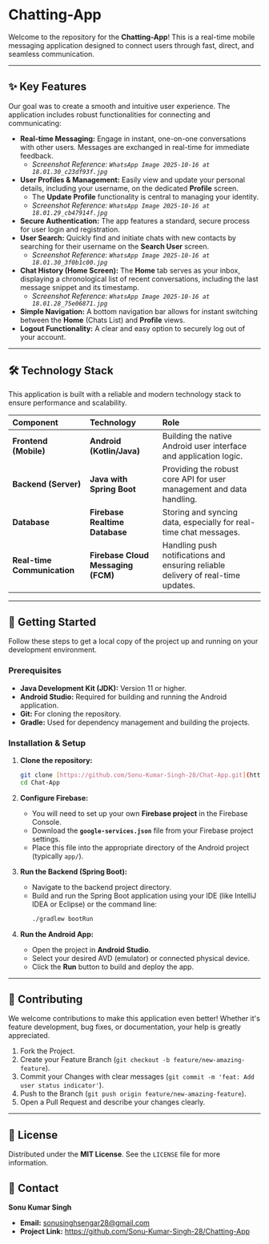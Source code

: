 # Chatting-App

Welcome to the repository for the **Chatting-App**! This is a real-time mobile messaging application designed to connect users through fast, direct, and seamless communication.

---

## ✨ Key Features

Our goal was to create a smooth and intuitive user experience. The application includes robust functionalities for connecting and communicating:

* **Real-time Messaging:** Engage in instant, one-on-one conversations with other users. Messages are exchanged in real-time for immediate feedback.
    * *Screenshot Reference: `WhatsApp Image 2025-10-16 at 18.01.30_c23df93f.jpg`*
* **User Profiles & Management:** Easily view and update your personal details, including your username, on the dedicated **Profile** screen.
    * The **Update Profile** functionality is central to managing your identity.
    * *Screenshot Reference: `WhatsApp Image 2025-10-16 at 18.01.29_cb47914f.jpg`*
* **Secure Authentication:** The app features a standard, secure process for user login and registration.
* **User Search:** Quickly find and initiate chats with new contacts by searching for their username on the **Search User** screen.
    * *Screenshot Reference: `WhatsApp Image 2025-10-16 at 18.01.30_3f0b1c00.jpg`*
* **Chat History (Home Screen):** The **Home** tab serves as your inbox, displaying a chronological list of recent conversations, including the last message snippet and its timestamp.
    * *Screenshot Reference: `WhatsApp Image 2025-10-16 at 18.01.28_75e06871.jpg`*
* **Simple Navigation:** A bottom navigation bar allows for instant switching between the **Home** (Chats List) and **Profile** views.
* **Logout Functionality:** A clear and easy option to securely log out of your account.

---

## 🛠️ Technology Stack

This application is built with a reliable and modern technology stack to ensure performance and scalability.

| Component | Technology | Role |
| :--- | :--- | :--- |
| **Frontend (Mobile)** | **Android (Kotlin/Java)** | Building the native Android user interface and application logic. |
| **Backend (Server)** | **Java with Spring Boot** | Providing the robust core API for user management and data handling. |
| **Database** | **Firebase Realtime Database** | Storing and syncing data, especially for real-time chat messages. |
| **Real-time Communication** | **Firebase Cloud Messaging (FCM)** | Handling push notifications and ensuring reliable delivery of real-time updates. |

---

## 🚀 Getting Started

Follow these steps to get a local copy of the project up and running on your development environment.

### Prerequisites

* **Java Development Kit (JDK):** Version 11 or higher.
* **Android Studio:** Required for building and running the Android application.
* **Git:** For cloning the repository.
* **Gradle:** Used for dependency management and building the projects.

### Installation & Setup

1.  **Clone the repository:**

    ```bash
    git clone [https://github.com/Sonu-Kumar-Singh-28/Chat-App.git](https://github.com/Sonu-Kumar-Singh-28/Chat-App.git)
    cd Chat-App
    ```

2.  **Configure Firebase:**
    * You will need to set up your own **Firebase project** in the Firebase Console.
    * Download the **`google-services.json`** file from your Firebase project settings.
    * Place this file into the appropriate directory of the Android project (typically `app/`).

3.  **Run the Backend (Spring Boot):**
    * Navigate to the backend project directory.
    * Build and run the Spring Boot application using your IDE (like IntelliJ IDEA or Eclipse) or the command line:
        ```bash
        ./gradlew bootRun
        ```

4.  **Run the Android App:**
    * Open the project in **Android Studio**.
    * Select your desired AVD (emulator) or connected physical device.
    * Click the **Run** button to build and deploy the app.

---

## 🤝 Contributing

We welcome contributions to make this application even better! Whether it's feature development, bug fixes, or documentation, your help is greatly appreciated.

1.  Fork the Project.
2.  Create your Feature Branch (`git checkout -b feature/new-amazing-feature`).
3.  Commit your Changes with clear messages (`git commit -m 'feat: Add user status indicator'`).
4.  Push to the Branch (`git push origin feature/new-amazing-feature`).
5.  Open a Pull Request and describe your changes clearly.

---

## 📄 License

Distributed under the **MIT License**. See the `LICENSE` file for more information.

## 📧 Contact

**Sonu Kumar Singh**
* **Email:** sonusinghsengar28@gmail.com
* **Project Link:** https://github.com/Sonu-Kumar-Singh-28/Chatting-App
